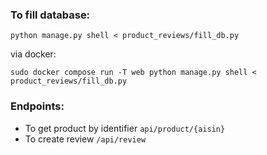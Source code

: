 ### To fill database:
 `python manage.py shell < product_reviews/fill_db.py`

via docker:

 `sudo docker compose run -T web python manage.py shell < product_reviews/fill_db.py`


### Endpoints:
 * To get product by identifier `api/product/{aisin}`
 * To create review `/api/review`